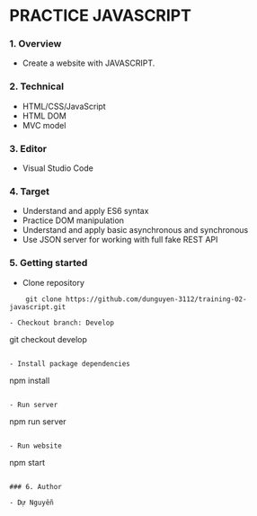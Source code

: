 # PRACTICE JAVASCRIPT

### 1. Overview

- Create a website with JAVASCRIPT.
### 2. Technical

- HTML/CSS/JavaScript
- HTML DOM
- MVC model
### 3. Editor

- Visual Studio Code
### 4. Target

- Understand and apply ES6 syntax
- Practice DOM manipulation
- Understand and apply basic asynchronous and synchronous
- Use JSON server for working with full fake REST API
### 5. Getting started

- Clone repository

```
    git clone https://github.com/dunguyen-3112/training-02-javascript.git

- Checkout branch: Develop

```
git checkout develop
```

- Install package dependencies

```
npm install
```

- Run server

```
npm run server
```

- Run website

```
npm start
```

### 6. Author

- Dự Nguyễn


